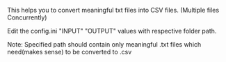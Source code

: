 This helps you to convert meaningful txt files into CSV files. (Multiple files Concurrently)

Edit the config.ini "INPUT" "OUTPUT" values with respective folder path.

Note:
Specified path should contain only meaningful .txt files which need(makes sense) to be converted to .csv